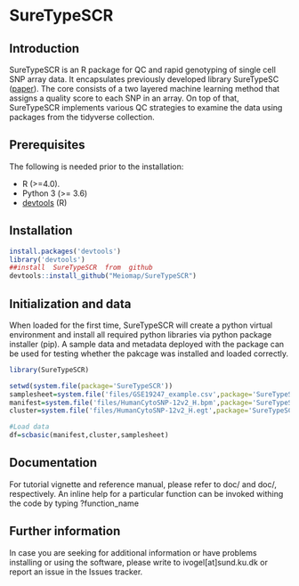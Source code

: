 # SureTypeSCR

## Introduction

SureTypeSCR is an R package for QC and rapid genotyping of single cell SNP array data. It encapsulates previously developed library SureTypeSC ([paper](https://academic.oup.com/bioinformatics/article/35/23/5055/5497252)). The core consists of a two layered machine learning method that assigns a quality score to each SNP in an array. On top of that, SureTypeSCR implements various QC strategies to examine the data using packages from the tidyverse collection.

## Prerequisites
The following is needed prior to the installation:
* R (>=4.0). 
* Python 3 (>= 3.6)
* [devtools](https://www.google.com) (R)

## Installation

```R
install.packages('devtools')
library('devtools')
##install  SureTypeSCR  from  github
devtools::install_github("Meiomap/SureTypeSCR")
```

## Initialization and data
When loaded for the first time, SureTypeSCR will create a python virtual environment and install all required python libraries via python package installer (pip). A sample data and metadata deployed with the package can be used for testing whether the pakcage was installed and loaded correctly.

```R
library(SureTypeSCR)

setwd(system.file(package='SureTypeSCR'))
samplesheet=system.file('files/GSE19247_example.csv',package='SureTypeSCR')
manifest=system.file('files/HumanCytoSNP-12v2_H.bpm',package='SureTypeSCR')
cluster=system.file('files/HumanCytoSNP-12v2_H.egt',package='SureTypeSCR')

#Load data
df=scbasic(manifest,cluster,samplesheet)
```



## Documentation

For tutorial vignette and reference manual, please refer to doc/ and doc/, respectively. An inline help for a particular function can be invoked withing the code by typing ?function_name


## Further information

In case you are seeking for additional information or have problems installing or using the software, please write to ivogel[at]sund.ku.dk or report an issue in the Issues tracker.
